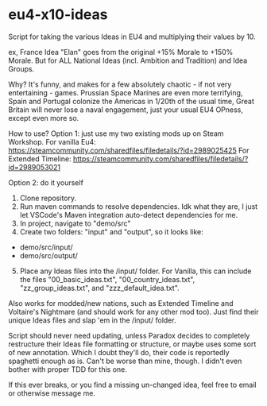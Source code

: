 # eu4-x10-ideas
Script for taking the various Ideas in EU4 and multiplying their values by 10.


ex,  France Idea "Elan" goes from the original +15% Morale to +150% Morale.
But for ALL National Ideas (incl. Ambition and Tradition) and Idea Groups.


Why? It's funny, and makes for a few absolutely chaotic - if not very entertaining - games. 
Prussian Space Marines are even more terrifying, 
Spain and Portugal colonize the Americas in 1/20th of the usual time, 
Great Britain will never lose a naval engagement,
just your usual EU4 OPness, except even more so.


How to use?
Option 1: just use my two existing mods up on Steam Workshop.
For vanilla Eu4: https://steamcommunity.com/sharedfiles/filedetails/?id=2989025425
For Extended Timeline: https://steamcommunity.com/sharedfiles/filedetails/?id=2989053021

Option 2: do it yourself
1. Clone repository.
2. Run maven commands to resolve dependencies. Idk what they are, I just let VSCode's Maven integration auto-detect dependencies for me.
3. In project, navigate to "demo/src"
4. Create two folders: "input" and "output", so it looks like:
  - demo/src/input/
  - demo/src/output/
5. Place any Ideas files into the /input/ folder. For Vanilla, this can include the files "00_basic_ideas.txt", "00_country_ideas.txt", "zz_group_ideas.txt", and "zzz_default_idea.txt". 


Also works for modded/new nations, such as Extended Timeline and Voltaire's Nightmare (and should work for any other mod too). Just find their unique Ideas files and slap 'em in the /input/ folder.


Script should never need updating, unless Paradox decides to completely restructure their Ideas file formatting or structure, or maybe uses some sort of new annotation. Which I doubt they'll do, their code is reportedly spaghetti enough as is. Can't be worse than mine, though. I didn't even bother with proper TDD for this one.


If this ever breaks, or you find a missing un-changed idea, feel free to email or otherwise message me.
